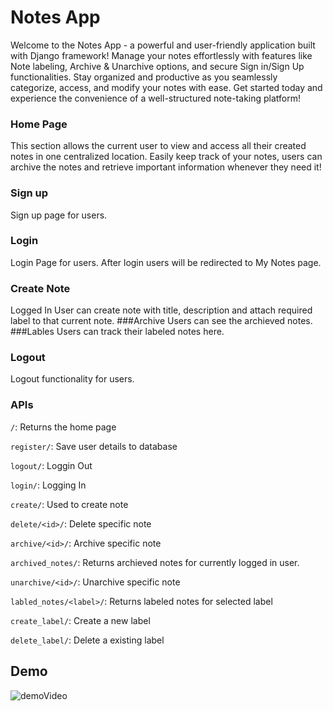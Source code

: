 # Notes App

Welcome to the Notes  App - a powerful and user-friendly application built with Django framework! Manage your notes effortlessly with features like Note labeling, Archive & Unarchive options, and secure Sign in/Sign Up functionalities. Stay organized and productive as you seamlessly categorize, access, and modify your notes with ease. Get started today and experience the convenience of a well-structured note-taking platform!

### Home Page 
This section allows the current user to view and access all their created notes in one centralized location. Easily keep track of your notes, users can archive the notes and retrieve important information whenever they need it!
### Sign up 
Sign up page for users.
### Login 
Login Page for users.
After login users will be redirected to My Notes page.
### Create Note 
Logged In User can create note with title, description and attach required label to that current note.
###Archive 
Users can see the archieved notes.
###Lables
Users can track their labeled notes here.
### Logout 
Logout functionality for users.

### APIs

`/`: Returns the home page

`register/`: Save user details to database

`logout/`: Loggin Out

`login/`:  Logging In 

`create/`:  Used to create note

`delete/<id>/`: Delete specific note

`archive/<id>/`: Archive specific note

`archived_notes/`: Returns archieved notes for currently logged in user.

`unarchive/<id>/`: Unarchive specific note

`labled_notes/<label>/`: Returns labeled notes for selected label

`create_label/`: Create a new label

`delete_label/`: Delete a existing label

## **Demo**
![demoVideo](https://github.com/soninirav/Notes/blob/master/notesDemo.gif)
